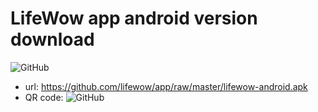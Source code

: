 # LifeWow app android version download
![GitHub](logo.png)
* url: https://github.com/lifewow/app/raw/master/lifewow-android.apk
* QR code:
![GitHub](app2.png "GitHub,Social Coding")
